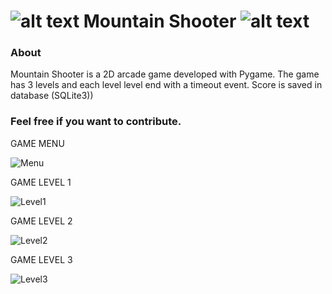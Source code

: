 ![alt text](https://github.com/borinvini/MountainShooter/blob/main/asset/Player1.png?raw=true "Mountain Shooter") Mountain Shooter ![alt text](https://github.com/borinvini/MountainShooter/blob/main/asset/Player1.png?raw=true "Mountain Shooter")
===============


### About

Mountain Shooter is a 2D arcade game developed with Pygame. The game has 3 levels and each level level end with a timeout event. Score is saved in database (SQLite3))



### Feel free if you want to contribute.
GAME MENU

![Menu](https://github.com/user-attachments/assets/c9524f59-6ebd-443a-82c0-53b63eb2128f)

GAME LEVEL 1

![Level1](https://github.com/user-attachments/assets/8af63514-178d-44c9-9eb0-299e0aee0933)

GAME LEVEL 2

![Level2](https://github.com/user-attachments/assets/02ca70aa-923f-473a-8994-02a1ad1d028c)

GAME LEVEL 3

![Level3](https://github.com/user-attachments/assets/b7d26bc4-c5b9-4116-8d8f-da375f6694b0)
